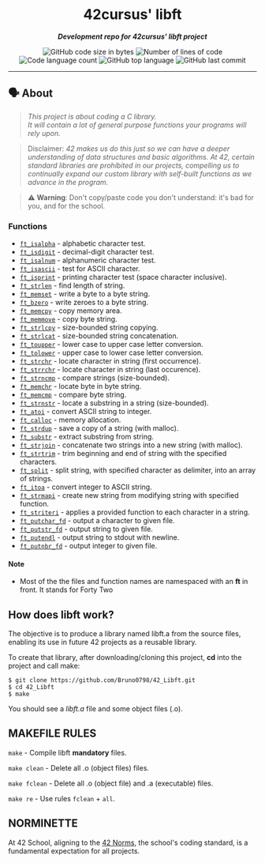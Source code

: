 <h1 align="center">
	42cursus' libft
</h1>

<p align="center">
	<b><i>Development repo for 42cursus' libft project</i></b><br>
</p>

<p align="center">
	<img alt="GitHub code size in bytes" src="https://img.shields.io/github/languages/code-size/bruno0798/42_libft?color=blueviolet" />
	<img alt="Number of lines of code" src="https://img.shields.io/tokei/lines/github/bruno0798/42_libft?color=blueviolet" />
	<img alt="Code language count" src="https://img.shields.io/github/languages/count/bruno0798/42_libft?color=blue" />
	<img alt="GitHub top language" src="https://img.shields.io/github/languages/top/bruno0798/42_libft?color=blue" />
	<img alt="GitHub last commit" src="https://img.shields.io/github/last-commit/bruno0798/42_libft?color=brightgreen" />
</p>

---

## 🗣️ About

> _This project is about coding a C library.<br>
It will contain a lot of general purpose functions your programs will rely upon._

> Disclaimer: *42 makes us do this just so we can have a deeper understanding of data structures 
and basic algorithms. At 42, certain standard libraries are prohibited in our projects, compelling us to continually expand our custom library with self-built functions as we advance in the program.*

> ⚠️ **Warning**: Don't copy/paste code you don't understand: it's bad for you, and for the school.

### Functions


* [`ft_isalpha`](ft_isalpha.c)			- alphabetic character test.
* [`ft_isdigit`](ft_isdigit.c)			- decimal-digit character test.
* [`ft_isalnum`](ft_isalnum.c)			- alphanumeric character test.
* [`ft_isascii`](ft_isascii.c)			- test for ASCII character.
* [`ft_isprint`](ft_isprint.c)			- printing character test (space character inclusive).
* [`ft_strlen`](ft_strlen.c)				- find length of string.
* [`ft_memset`](ft_memset.c)		- write a byte to a byte string.
* [`ft_bzero`](ft_bzero.c)		- write zeroes to a byte string.
* [`ft_memcpy`](ft_memcpy.c)		- copy memory area.
* [`ft_memmove`](ft_memmove.c)	- copy byte string.
* [`ft_strlcpy`](ft_strlcpy.c)			- size-bounded string copying.
* [`ft_strlcat`](ft_strlcat.c)			- size-bounded string concatenation.
* [`ft_toupper`](ft_toupper.c)			- lower case to upper case letter conversion.
* [`ft_tolower`](ft_tolower.c)			- upper case to lower case letter conversion.
* [`ft_strchr`](ft_strchr.c)				- locate character in string (first occurrence).
* [`ft_strrchr`](ft_strrchr.c)			- locate character in string (last occurence).
* [`ft_strncmp`](ft_strncmp.c) 			- compare strings (size-bounded).
* [`ft_memchr`](ft_memchr.c)		- locate byte in byte string.
* [`ft_memcmp`](ft_memcmp.c)		- compare byte string.
* [`ft_strnstr`](ft_strnstr.c)			- locate a substring in a string (size-bounded).
* [`ft_atoi`](ft_atoi.c)		- convert ASCII string to integer.
* [`ft_calloc`](ft_calloc.c)	- memory allocation.
* [`ft_strdup`](ft_strdup.c)				- save a copy of a string (with malloc).
* [`ft_substr`](ft_substr.c)				- extract substring from string.
* [`ft_strjoin`](ft_strjoin.c)			- concatenate two strings into a new string (with malloc).
* [`ft_strtrim`](ft_strtrim.c)			- trim beginning and end of string with the specified characters.
* [`ft_split`](ft_split.c)				- split string, with specified character as delimiter, into an array of strings.
* [`ft_itoa`](ft_itoa.c)					- convert integer to ASCII string.
* [`ft_strmapi`](ft_strmapi.c)			- create new string from modifying string with specified function.
* [`ft_striteri`](ft_striteri.c)			- applies a provided function to each character in a string.
* [`ft_putchar_fd`](ft_putchar_fd.c)		- output a character to given file.
* [`ft_putstr_fd`](ft_putstr_fd.c)		- output string to given file.
* [`ft_putendl`](ft_putendl.c) 	- output string to stdout with newline.
* [`ft_putnbr_fd`](ft_putnbr_fd.c)		- output integer to given file.


#### Note

- Most of the the files and function names are namespaced with an **ft** in front. It stands for Forty Two

## How does libft work?

The objective is to produce a library named libft.a from the source files, enabling its use in future 42 projects as a reusable library.

To create that library, after downloading/cloning this project, **cd** into the project and call make:
```
$ git clone https://github.com/Bruno0798/42_Libft.git
$ cd 42_Libft
$ make
```

You should see a *libft.a* file and some object files (.o).

## MAKEFILE RULES

`make` - Compile libft **mandatory** files.

`make clean` - Delete all .o (object files) files.

`make fclean` - Delete all .o (object file) and .a (executable) files.

`make re` - Use rules `fclean` + `all`.


## NORMINETTE
At 42 School, aligning to the [42 Norms](https://github.com/Bruno0798/42_libft/en_norm.pdf), the school's coding standard, is a fundamental expectation for all projects.
